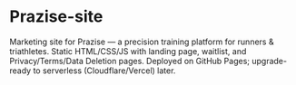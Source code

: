 # Prazise-site
Marketing site for Prazise — a precision training platform for runners &amp; triathletes. Static HTML/CSS/JS with landing page, waitlist, and Privacy/Terms/Data Deletion pages. Deployed on GitHub Pages; upgrade-ready to serverless (Cloudflare/Vercel) later.
